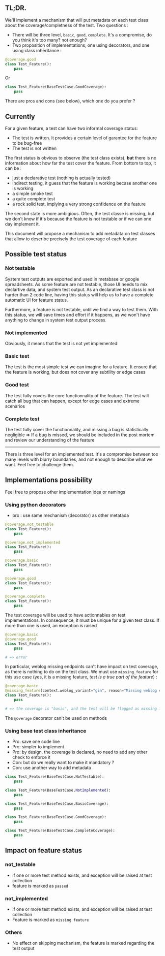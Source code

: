 ## TL;DR.

We'll implement a mechanism that will put metadata on each test class about the coverage/completness of the test. Two questions : 

* There will be three level, `basic`, `good`, `complete`. It's a compromise, do you think it's too many? not enough?
* Two proposition of implementations, one using decorators, and one using class inheritance :


```python
@coverage.good
class Test_Feature():
    pass
```

Or

```python
class Test_Feature(BaseTestCase.GoodCoverage):
    pass
```

There are pros and cons (see below), which one do you prefer ?

## Currently

For a given feature, a test can have two informal coverage status:

* The test is written. It provides a certain level of garantee for the feature to be bug-free
* The test is not written

The first status is obvious to observe (the test class exists), **but** there is no information about how far the test cover the feature. From bottom to top, it can be : 

* just a declarative test (nothing is actually tested)
* indirect testing, it guess that the feature is working becase another one is working
* a simple smoke test
* a quite complete test
* a rock solid test, implying a very strong confidence on the feature

The second state is more ambigious. Often, the test classe is missing, but we don't know if it's because the feature is not testable or if we can one day implement it.

This document will propose a mechanism to add metadata on test classes that allow to describe precisely the test coverage of each feature

## Possible test status

### Not testable

System test outputs are exported and used in metabase or google spreadsheets. As some feature are not testable, those UI needs to mix declartive data, and system test output. As an declarative test class is not harder than 2 code line, having this status will help us to have a complete automatic UI for feature status.

Furthermore, a feature is not testable, until we find a way to test them. With this status, we will save times and effort if it happens, as we won't have anything to change in system test output process.

### Not implemented

Obviously, it means that the test is not yet implemented

### Basic test

The test is the most simple test we can imagine for a feature. It ensure that the feature is working, but does not cover any subtility or edge cases

### Good test

The test fully covers the core functionnality of the feature. The test will catch all bug that can happen, except for edge cases and extreme scenarios

### Complete test

The test fully cover the functionnality, and missing a bug is statistically negligible => If a bug is missed, we should be included in the post mortem and review our understanding of the feature

----

There is three level for an implemented test. It's a compromise between too many levels with blurry boundaries, and not enough to describe what we want. Feel free to challenge them.

## Implementations possibility

Feel free to propose other implememtation idea or namings

### Using python decorators

* pro : use same mechanism (decorator) as other metatada

```python
@coverage.not_testable
class Test_Feature():
    pass

@coverage.not_implemented
class Test_Feature():
    pass

@coverage.basic
class Test_Feature():
    pass

@coverage.good
class Test_Feature():
    pass

@coverage.complete
class Test_Feature():
    pass
```

The test coverage will be used to have actionnables on test implementations. In consequence, it must be unique for a given test class. If more than one is used, an exception is raised

```python
@coverage.basic
@coverage.good
class Test_Feature():
    pass

# => error
```

In particular, weblog missing endpoints can't have impact on test coverage, as there is nothing to do on the test class. We must use `missing_feature` for this use case (yes, it is a missing feature, *test is a true part of the feature*) : 

```python
@coverage.basic
@missing_feature(context.weblog_variant="gin", reason="Missing weblog endpoint")
class Test_Feature():
    pass

# => the coverage is "basic", and the test will be flagged as missing feature for golang/gin
```

The `@overage` decorator can't be used on methods

### Using base test class inheritance

* Pro: save one code line
* Pro: simpler to implement
* Pro: by design, the coverage is declared, no need to add any other check to enforce it 
* Con: but do we really want to make it mandatory ? 
* Con: use another way to add metadata


```python
class Test_Feature(BaseTestCase.NotTestable):
    pass

class Test_Feature(BaseTestCase.NotImplemented):
    pass

class Test_Feature(BaseTestCase.BasicCoverage):
    pass

class Test_Feature(BaseTestCase.GoodCoverage):
    pass

class Test_Feature(BaseTestCase.CompleteCoverage):
    pass
```



## Impact on feature status

### not_testable

* if one or more test method exists, and exception will be raised at test collection
* feature is marked as `passed`

### not_implemented

* if one or more test method exists, and exception will be raised at test collection
* Feature is marked as `missing feature`

### Others

* No effect on skipping mechanism, the feature is marked regarding the test output

